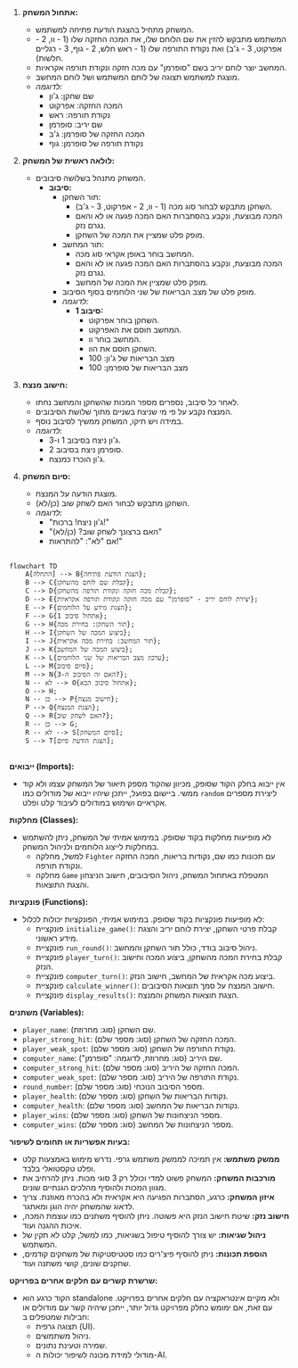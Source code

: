 ## <algorithm>

1. **אתחול המשחק:**
    - המשחק מתחיל בהצגת הודעת פתיחה למשתמש.
    - המשתמש מתבקש להזין את שם הלוחם שלו, את המכה החזקה שלו (1 - וו, 2 - אפרקוט, 3 - ג'ב) ואת נקודת התורפה שלו (1 - ראש חלש, 2 - גוף, 3 - רגליים חלשות).
    - המחשב יוצר לוחם יריב בשם "סופרמן" עם מכה חזקה ונקודת תורפה אקראיות.
    - מוצגת למשתמש תצוגה של לוחם המשתמש ושל לוחם המחשב.
    - _לדוגמה:_
        - שם שחקן: ג'ון
        - המכה החזקה: אפרקוט
        - נקודת תורפה: ראש
        - שם יריב: סופרמן
        - המכה החזקה של סופרמן: ג'ב
        - נקודת תורפה של סופרמן: גוף

2. **לולאה ראשית של המשחק:**
   - המשחק מתנהל בשלושה סיבובים.
     - **סיבוב:**
         - תור השחקן:
            - השחקן מתבקש לבחור סוג מכה (1 - וו, 2 - אפרקוט, 3 - ג'ב).
            - המכה מבוצעת, ונקבע בהסתברות האם המכה פגעה או לא והאם נגרם נזק.
            - מופק פלט שמציין את המכה של השחקן.
         - תור המחשב:
            - המחשב בוחר באופן אקראי סוג מכה.
            - המכה מבוצעת, ונקבע בהסתברות האם המכה פגעה או לא והאם נגרם נזק.
            - מופק פלט שמציין את המכה של המחשב.
         - מופק פלט של מצב הבריאות של שני הלוחמים בסוף הסיבוב.
         - _לדוגמה:_
             - **סיבוב 1:**
                 - השחקן בוחר אפרקוט.
                 - המחשב חוסם את האפרקוט.
                 - המחשב בוחר וו.
                 - השחקן חוסם את הוו.
                 - מצב הבריאות של ג'ון: 100
                 - מצב הבריאות של סופרמן: 100

3. **חישוב מנצח:**
    - לאחר כל סיבוב, נספרים מספר המכות שהשחקן והמחשב נחתו.
    - המנצח נקבע על פי מי שניצח בשניים מתוך שלושת הסיבובים.
    - במידה ויש תיקו, המשחק ממשיך לסיבוב נוסף.
    - _לדוגמה:_
        - ג'ון ניצח בסיבוב 1 ו-3.
        - סופרמן ניצח בסיבוב 2.
        - ג'ון הוכרז כמנצח.

4. **סיום המשחק:**
    - מוצגת הודעה על המנצח.
    - השחקן מתבקש לבחור האם לשחק שוב (כן/לא).
    - _לדוגמה:_
        - "ג'ון ניצח! ברכות!"
        - "האם ברצונך לשחק שוב? (כן/לא)"
        - אם "לא": "להתראות!"

## <mermaid>
```mermaid
flowchart TD
    A[התחלה] --> B{הצגת הודעת פתיחה};
    B --> C{קבלת שם לוחם מהשחקן};
    C --> D{קבלת מכה חזקה ונקודת תורפה מהשחקן};
    D --> E{יצירת לוחם יריב - "סופרמן" עם מכה חזקה ונקודת תורפה אקראיות};
    E --> F{הצגת מידע על הלוחמים};
    F --> G{אתחול סיבוב 1};
    G --> H{תור השחקן: בחירת מכה};
    H --> I{ביצוע המכה של השחקן};
    I --> J{תור המחשב: בחירת מכה אקראית};
    J --> K{ביצוע המכה של המחשב};
    K --> L{עדכון מצב הבריאות של שני הלוחמים};
    L --> M{סיום סיבוב};
    M --> N{האם זה הסיבוב ה-3?};
    N -- לא --> O{אתחול סיבוב הבא};
    O --> H;
    N -- כן --> P{חישוב מנצח};
    P --> Q{הצגת המנצח};
    Q --> R{האם לשחק שוב?};
    R -- כן --> G;
    R -- לא --> S[סיום המשחק];
    S --> T[הצגת הודעת סיום];
```

## <explanation>

**ייבואים (Imports):**
- אין ייבוא בחלק הקוד שסופק, מכיוון שהקוד מספק תיאור של המשחק עצמו ולא קוד ממשי. ביישום בפועל, ייתכן שיהיו ייבוא של מודולים כמו `random` ליצירת מספרים אקראיים ושימוש במודולים לעיבוד קלט ופלט.

**מחלקות (Classes):**
- לא מופיעות מחלקות בקוד שסופק. במימוש אמיתי של המשחק, ניתן להשתמש במחלקות לייצוג הלוחמים ולניהול המשחק.
    - למשל, מחלקה `Fighter` עם תכונות כמו שם, נקודות בריאות, המכה החזקה ונקודת תורפה.
    - מחלקה `Game` המטפלת באתחול המשחק, ניהול הסיבובים, חישוב הניצחון והצגת התוצאות.

**פונקציות (Functions):**
- לא מופיעות פונקציות בקוד שסופק. במימוש אמיתי, הפונקציות יכולות לכלול:
    - פונקציית `initialize_game()`: קבלת פרטי השחקן, יצירת לוחם יריב והצגת מידע ראשוני.
    - פונקציית `run_round()`: ניהול סיבוב בודד, כולל תור השחקן והמחשב.
    - פונקציית `player_turn()`: קבלת בחירת המכה מהשחקן, ביצוע המכה וחישוב הנזק.
    - פונקציית `computer_turn()`: ביצוע מכה אקראית של המחשב, חישוב הנזק.
    - פונקציית `calculate_winner()`: חישוב המנצח על סמך תוצאות הסיבובים.
    - פונקציית `display_results()`: הצגת תוצאות המשחק והמנצח.

**משתנים (Variables):**
- `player_name`: שם השחקן (סוג: מחרוזת).
- `player_strong_hit`: המכה החזקה של השחקן (סוג: מספר שלם).
- `player_weak_spot`: נקודת התורפה של השחקן (סוג: מספר שלם).
- `computer_name`: שם היריב (סוג: מחרוזת, לדוגמה: "סופרמן").
- `computer_strong_hit`: המכה החזקה של היריב (סוג: מספר שלם).
- `computer_weak_spot`: נקודת התורפה של היריב (סוג: מספר שלם).
- `round_number`: מספר הסיבוב הנוכחי (סוג: מספר שלם).
- `player_health`: נקודות הבריאות של השחקן (סוג: מספר שלם).
- `computer_health`: נקודות הבריאות של המחשב (סוג: מספר שלם).
- `player_wins`: מספר הניצחונות של השחקן (סוג: מספר שלם).
- `computer_wins`: מספר הניצחונות של המחשב (סוג: מספר שלם).

**בעיות אפשריות או תחומים לשיפור:**
- **ממשק משתמש:** אין תמיכה לממשק משתמש גרפי. נדרש מימוש באמצעות קלט ופלט טקסטואלי בלבד.
- **מורכבות המשחק:** המשחק פשוט למדי וכולל רק 3 סוגי מכות. ניתן להרחיב את מגוון המכות ולהוסיף מהלכים הגנתיים שונים.
- **איזון המשחק:** כרגע, הסתברות הפגיעה היא אקראית ולא בהכרח מאוזנת. צריך לדאוג שהמשחק יהיה הוגן ומאתגר.
- **חישוב נזק:** שיטת חישוב הנזק היא פשוטה. ניתן להוסיף משתנים כמו עוצמת המכה, איכות ההגנה ועוד.
- **ניהול שגיאות:** יש צורך להוסיף טיפול בשגיאות, כמו למשל, קלט לא תקין של המשתמש.
- **הוספת תכונות:** ניתן להוסיף פיצ'רים כמו סטטיסטיקות של משחקים קודמים, שחקנים שונים, קושי משתנה ועוד.

**שרשרת קשרים עם חלקים אחרים בפרויקט:**
- הקוד כרגע הוא standalone ולא מקיים אינטראקציה עם חלקים אחרים בפרויקט. עם זאת, אם ימומש כחלק מפרויקט גדול יותר, ייתכן שיהיה קשר עם מודולים או חבילות שמטפלים ב:
    - תצוגה גרפית (UI).
    - ניהול משתמשים.
    - שמירה וטעינת נתונים.
    - מודולי למידת מכונה לשיפור יכולות ה-AI.